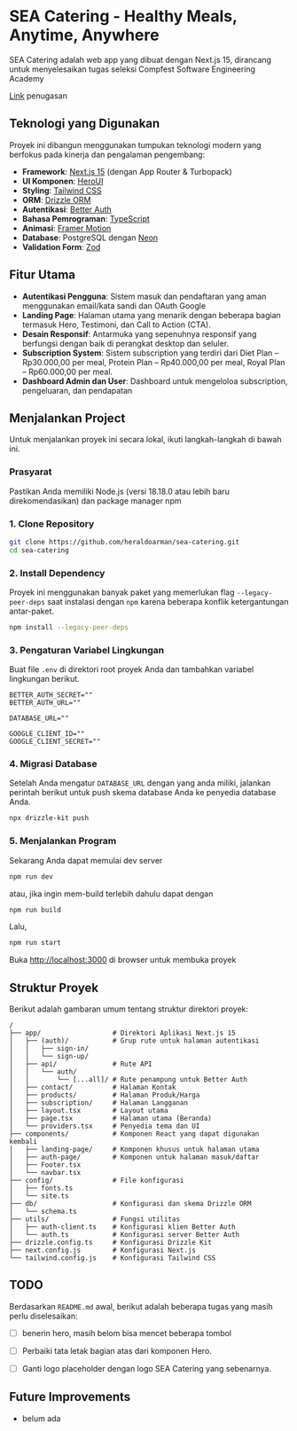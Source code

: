# SEA Catering - Healthy Meals, Anytime, Anywhere

SEA Catering adalah web app yang dibuat dengan Next.js 15, dirancang untuk menyelesaikan tugas seleksi Compfest Software Engineering Academy

[Link](https://docs.google.com/document/d/1-YbUTsv-493hiLTDzMspvi-l4SN1d-gAW3hPDm2JwOc/edit?tab=t.lum0njsgxnby) penugasan
## Teknologi yang Digunakan

Proyek ini dibangun menggunakan tumpukan teknologi modern yang berfokus pada kinerja dan pengalaman pengembang:

  * **Framework**: [Next.js 15](https://nextjs.org/docs/getting-started) (dengan App Router & Turbopack)
  * **UI Komponen**: [HeroUI](https://heroui.com/)
  * **Styling**: [Tailwind CSS](https://tailwindcss.com/) 
  * **ORM**: [Drizzle ORM](https://orm.drizzle.team/) 
  * **Autentikasi**: [Better Auth](https://www.google.com/search?q=https://better-auth.dev/)
  * **Bahasa Pemrograman**: [TypeScript](https://www.typescriptlang.org/)
  * **Animasi**: [Framer Motion](https://www.framer.com/motion/) 
  * **Database**: PostgreSQL dengan [Neon](https://neon.com/)
  * **Validation Form**: [Zod](https://zod.dev/)

## Fitur Utama
  * **Autentikasi Pengguna**: Sistem masuk dan pendaftaran yang aman menggunakan email/kata sandi dan OAuth Google
  * **Landing Page**: Halaman utama yang menarik dengan beberapa bagian termasuk Hero, Testimoni, dan Call to Action (CTA).
  * **Desain Responsif**: Antarmuka yang sepenuhnya responsif yang berfungsi dengan baik di perangkat desktop dan seluler.
  * **Subscription System**: Sistem subscription yang terdiri dari Diet Plan – Rp30.000,00 per meal, Protein Plan – Rp40.000,00 per meal, Royal Plan – Rp60.000,00 per meal.
  * **Dashboard Admin dan User**: Dashboard untuk mengeloloa subscription, pengeluaran, dan pendapatan


## Menjalankan Project

Untuk menjalankan proyek ini secara lokal, ikuti langkah-langkah di bawah ini.

### Prasyarat

Pastikan Anda memiliki Node.js (versi 18.18.0 atau lebih baru direkomendasikan) dan package manager npm

### 1\. Clone Repository

```bash
git clone https://github.com/heraldoarman/sea-catering.git
cd sea-catering
```

### 2\. Install Dependency

Proyek ini menggunakan banyak paket yang memerlukan flag `--legacy-peer-deps` saat instalasi dengan `npm` karena beberapa konflik ketergantungan antar-paket.

```bash
npm install --legacy-peer-deps
```

### 3\. Pengaturan Variabel Lingkungan

Buat file `.env` di direktori root proyek Anda dan tambahkan variabel lingkungan berikut.

```env
BETTER_AUTH_SECRET=""
BETTER_AUTH_URL=""

DATABASE_URL=""

GOOGLE_CLIENT_ID=""
GOOGLE_CLIENT_SECRET=""
```

### 4\. Migrasi Database

Setelah Anda mengatur `DATABASE_URL` dengan yang anda miliki, jalankan perintah berikut untuk push skema database Anda ke penyedia database Anda.

```bash
npx drizzle-kit push
```

### 5\. Menjalankan Program

Sekarang Anda dapat memulai dev server

```bash
npm run dev
```

atau, jika ingin mem-build terlebih dahulu dapat dengan

```bash
npm run build
```
Lalu,
```bash
npm run start
```

Buka [http://localhost:3000](http://localhost:3000) di browser untuk membuka proyek

## Struktur Proyek

Berikut adalah gambaran umum tentang struktur direktori proyek:

```
/
├── app/                  # Direktori Aplikasi Next.js 15
│   ├── (auth)/           # Grup rute untuk halaman autentikasi
│   │   ├── sign-in/
│   │   └── sign-up/
│   ├── api/              # Rute API
│   │   └── auth/
│   │       └── [...all]/ # Rute penampung untuk Better Auth
│   ├── contact/          # Halaman Kontak
│   ├── products/         # Halaman Produk/Harga
│   ├── subscription/     # Halaman Langganan
│   ├── layout.tsx        # Layout utama
│   ├── page.tsx          # Halaman utama (Beranda)
│   └── providers.tsx     # Penyedia tema dan UI
├── components/           # Komponen React yang dapat digunakan kembali
│   ├── landing-page/     # Komponen khusus untuk halaman utama
│   ├── auth-page/        # Komponen untuk halaman masuk/daftar
│   ├── Footer.tsx
│   └── navbar.tsx
├── config/               # File konfigurasi
│   ├── fonts.ts
│   └── site.ts
├── db/                   # Konfigurasi dan skema Drizzle ORM
│   └── schema.ts
├── utils/                # Fungsi utilitas
│   ├── auth-client.ts    # Konfigurasi klien Better Auth
│   └── auth.ts           # Konfigurasi server Better Auth
├── drizzle.config.ts     # Konfigurasi Drizzle Kit
├── next.config.js        # Konfigurasi Next.js
└── tailwind.config.js    # Konfigurasi Tailwind CSS
```

## TODO

Berdasarkan `README.md` awal, berikut adalah beberapa tugas yang masih perlu diselesaikan:

  * [ ] benerin hero, masih belom bisa mencet beberapa tombol
  * [ ] Perbaiki tata letak bagian atas dari komponen Hero.
  * [ ] Ganti logo placeholder dengan logo SEA Catering yang sebenarnya.


## Future Improvements

- belum ada
